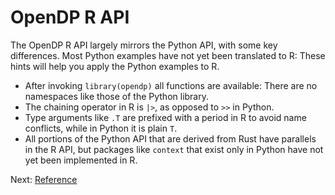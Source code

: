 # OpenDP R API

The OpenDP R API largely mirrors the Python API, with some key differences.
Most Python examples have not yet been translated to R:
These hints will help you apply the Python examples to R.

- After invoking `library(opendp)` all functions are available: There are no namespaces like those of the Python library.
- The chaining operator in R is `|>`, as opposed to `>>` in Python.
- Type arguments like `.T` are prefixed with a period in R to avoid name conflicts, while in Python it is plain `T`.
- All portions of the Python API that are derived from Rust have parallels in the R API, but packages like `context` that exist only in Python have not yet been implemented in R.

Next: [Reference](reference/index.html)

<!-- The line above works in the rendered docs, but not in github. This file is skipped by link checker. -->